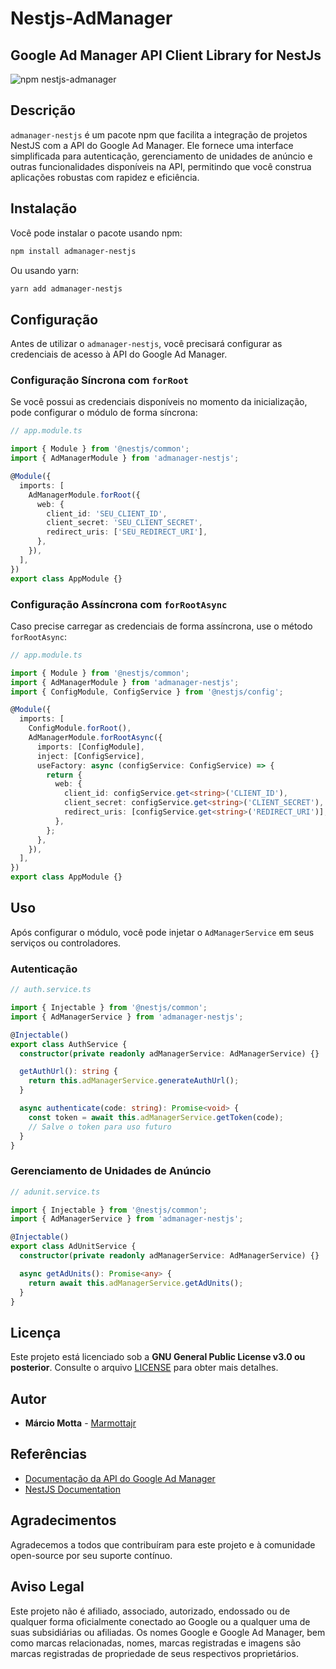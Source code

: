 # Nestjs-AdManager

## Google Ad Manager API Client Library for NestJs

![npm nestjs-admanager](https://img.shields.io/npm/l/nestjs-admanager)

## Descrição

`admanager-nestjs` é um pacote npm que facilita a integração de projetos NestJS com a API do Google Ad Manager. Ele fornece uma interface simplificada para autenticação, gerenciamento de unidades de anúncio e outras funcionalidades disponíveis na API, permitindo que você construa aplicações robustas com rapidez e eficiência.

## Instalação

Você pode instalar o pacote usando npm:

```bash
npm install admanager-nestjs
```

Ou usando yarn:

```bash
yarn add admanager-nestjs
```

## Configuração

Antes de utilizar o `admanager-nestjs`, você precisará configurar as credenciais de acesso à API do Google Ad Manager.

### Configuração Síncrona com `forRoot`

Se você possui as credenciais disponíveis no momento da inicialização, pode configurar o módulo de forma síncrona:

```typescript
// app.module.ts

import { Module } from '@nestjs/common';
import { AdManagerModule } from 'admanager-nestjs';

@Module({
  imports: [
    AdManagerModule.forRoot({
      web: {
        client_id: 'SEU_CLIENT_ID',
        client_secret: 'SEU_CLIENT_SECRET',
        redirect_uris: ['SEU_REDIRECT_URI'],
      },
    }),
  ],
})
export class AppModule {}
```

### Configuração Assíncrona com `forRootAsync`

Caso precise carregar as credenciais de forma assíncrona, use o método `forRootAsync`:

```typescript
// app.module.ts

import { Module } from '@nestjs/common';
import { AdManagerModule } from 'admanager-nestjs';
import { ConfigModule, ConfigService } from '@nestjs/config';

@Module({
  imports: [
    ConfigModule.forRoot(),
    AdManagerModule.forRootAsync({
      imports: [ConfigModule],
      inject: [ConfigService],
      useFactory: async (configService: ConfigService) => {
        return {
          web: {
            client_id: configService.get<string>('CLIENT_ID'),
            client_secret: configService.get<string>('CLIENT_SECRET'),
            redirect_uris: [configService.get<string>('REDIRECT_URI')],
          },
        };
      },
    }),
  ],
})
export class AppModule {}
```

## Uso

Após configurar o módulo, você pode injetar o `AdManagerService` em seus serviços ou controladores.

### Autenticação

```typescript
// auth.service.ts

import { Injectable } from '@nestjs/common';
import { AdManagerService } from 'admanager-nestjs';

@Injectable()
export class AuthService {
  constructor(private readonly adManagerService: AdManagerService) {}

  getAuthUrl(): string {
    return this.adManagerService.generateAuthUrl();
  }

  async authenticate(code: string): Promise<void> {
    const token = await this.adManagerService.getToken(code);
    // Salve o token para uso futuro
  }
}
```

### Gerenciamento de Unidades de Anúncio

```typescript
// adunit.service.ts

import { Injectable } from '@nestjs/common';
import { AdManagerService } from 'admanager-nestjs';

@Injectable()
export class AdUnitService {
  constructor(private readonly adManagerService: AdManagerService) {}

  async getAdUnits(): Promise<any> {
    return await this.adManagerService.getAdUnits();
  }
}
```

## Licença

Este projeto está licenciado sob a **GNU General Public License v3.0 ou posterior**. Consulte o arquivo [LICENSE](./LICENSE) para obter mais detalhes.

## Autor

- **Márcio Motta** - [Marmottajr](https://github.com/marmottajr)

## Referências

- [Documentação da API do Google Ad Manager](https://developers.google.com/ad-manager/api)
- [NestJS Documentation](https://docs.nestjs.com/)

## Agradecimentos

Agradecemos a todos que contribuíram para este projeto e à comunidade open-source por seu suporte contínuo.

## Aviso Legal

Este projeto não é afiliado, associado, autorizado, endossado ou de qualquer forma oficialmente conectado ao Google ou a qualquer uma de suas subsidiárias ou afiliadas. Os nomes Google e Google Ad Manager, bem como marcas relacionadas, nomes, marcas registradas e imagens são marcas registradas de propriedade de seus respectivos proprietários.
